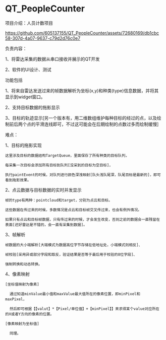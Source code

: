 # QT_PeopleCounter
项目介绍：人员计数项目

https://github.com/605137155/QT_PeopleCounter/assets/72680169/db1cbc58-307d-4a07-9637-c79d2d76c0e7

负责内容：

  1、将雷达采集的数据从串口接收并展示的QT开发
  
  2、软件的UI设计、测试

功能包括

  1、将来自雷达发送过来的帧数据解析为坐标(x,y)和种类(type)信息数据，并将其显示到widget窗口。
  
  2、支持目标数据的拖影显示

  3、目标的轨迹显示[另一个版本有，用二维数组维护每种目标的经过的点，以及绘制前后两个点的平滑连线即可，不过这可能会在后期绘制的点数过多而绘制缓慢]

难点：

  1、目标的拖影实现

    这里涉及目标的数据结构TargetQueue，里面保存了所有种类的目标队列，
    
    每采集一次目标会添加所有目标到队列[没采到的目标为空目标]，

    执行paintEvent的时候，对队列进行颜色深浅映射[队头浅队尾深，队尾目标是最新的]，即可看到拖影效果。

  2、点云数据与目标数据的实时并发显示

    帧的type有两种：pointcloud和target，分别为点云和目标。
    
    这些数据在传过来的时候，多数情况是点云和目标帧交叉传过来，也会有例外情况。

    如果只有点云和目标帧数据，只有传过来的时候，才会发生改变，否则之前的数据会一直残留在表面[还好雷达是不错的，会一直有采集到数据]。
    
  3、帧解析
    
    帧数据的大小端解析[大端模式为数据高位字节存储在低地址处，小端模式则相反]、
    
    帧校验[采用异或部分字段和取反，验证结果是否等于最后用于校验的8位字段]、
    
    强制转换和动态转换。 

  4、像素映射
    
    [坐标值映射为像素]
    
      通过知道minValue最小值和maxValue最大值所在的像素位置，即minPixel和maxPixel，
    
      然后即可根据【【valut】*【Pixel/单位值】+【minPixel】】来求得某个value对应所在的X或者Y方向的像素的位置。

    [像素映射为坐标值]

      同理。

    



